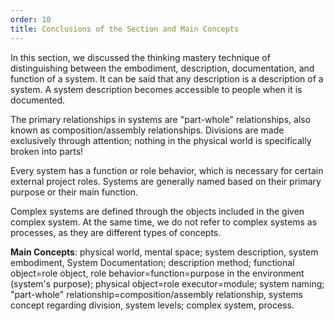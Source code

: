 ```yaml
---
order: 10
title: Conclusions of the Section and Main Concepts
---
```


In this section, we discussed the thinking mastery technique of distinguishing between the embodiment, description, documentation, and function of a system. It can be said that any description is a description of a system. A system description becomes accessible to people when it is documented.

The primary relationships in systems are "part-whole" relationships, also known as composition/assembly relationships. Divisions are made exclusively through attention; nothing in the physical world is specifically broken into parts!

Every system has a function or role behavior, which is necessary for certain external project roles. Systems are generally named based on their primary purpose or their main function.

Complex systems are defined through the objects included in the given complex system. At the same time, we do not refer to complex systems as processes, as they are different types of concepts.

**Main Concepts**: physical world, mental space; system description, system embodiment, System Documentation; description method; functional object=role object, role behavior=function=purpose in the environment (system's purpose); physical object=role executor=module; system naming; "part-whole" relationship=composition/assembly relationship, systems concept regarding division, system levels; complex system, process.